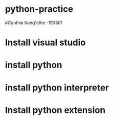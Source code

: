 # python-practice
#Cynthia Kang'ethe -190501
# Install visual studio 
# install python
# install python interpreter
# Install python extension
